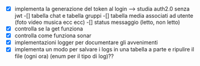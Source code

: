 -[x] implementa la generazione del token al login --> studia auth2.0 senza jwt
 -[] tabella chat e tabella gruppi
 -[] tabella media associati ad utente (foto video musica ecc ecc)
 -[] status messaggio (letto, non letto)
-[x] controlla se la get funziona
-[x] controlla come funziona sonar
-[x] implementazioni logger per documentare gli avvenimenti
-[x] implementa un modo per salvare i logs in una tabella a parte e ripulire il file (ogni ora)
 (enum per il tipo di log)??